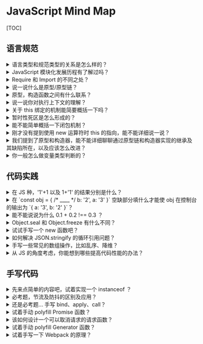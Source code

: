 # JavaScript Mind Map

[TOC]

## 语言规范

<details>
    <summary>语言类型和规范类型的关系是怎么样的？</summary>
    <p>
        按照规范，JS 中应有 Null、Undefined、Object、String、Symbol、Number、BigInt、Boolean 总计共8种<a href="https://262.ecma-international.org/12.0/#sec-ecmascript-language-types" target="_blank" rel="nofollow">语言类型</a>。
        规范类型是为了更好的表述语言类型而存在的，仅存在于规范中，不能在 JS 中与规范类型直接交互。
        在 JS 中能操作的类型被称为基础类型，可以按照原始值和引用类型进行划分，可以通多 typeof 运算符确定变量的具体类型（null 和 function 除外）。
    </p>
</details>

<details>
    <summary>JavaScript 模块化发展历程有了解过吗？</summary>
    <p>
        模块化主要解决了命名空间冲突和代码抽象的问题，提高了项目的可维护性、可拓展性和可协作性。
        常用的模块化规范就三大类，CommonJS、AMD（CMD/UMD）、ES6 Module。<br />
        CommonJS 最早叫 ServerJS，在 NodeJS 环境下取得了不错的效果。进一步推广是分裂出 CommonJS 和 AMD 规范。
        玉伯认为 AMD 规范不够完善，实现了 SeaJS 模块加载器并产出 CMD 规范。
        UMD 规范则是 CommonJS 和 AMD 规范的统一，以实现代码可在浏览器和 NodeJS 中运行。
        我最常用的是 ES6 Module，因为它是“语言标准层面上的模块化”。
    </p>
    <p>更详细的内容可以看这篇：<a href="/articles/fold/2020-5/js-module-history.html">JS 模块化简史</a>。</p>
</details>

<details>
    <summary>Require 和 Import 的不同之处？</summary>
    <p>
        Require 和 Import 分别是 CommonJS 和 ES6 Module 规范下的导入模块方式。
        主要区别有：
        <ul>
            <li>Require 是同步导入，Import 是异步导入</li>
            <li>Require 是动态导入，Import 的动态导入暂且还是提案状态</li>
            <li>Require 是值拷贝，Import 指向内存地址</li>
        </ul>
    </p>
</details>

<details>
    <summary>说一说什么是原型/原型链？</summary>
    <p>
        原型（prototype）是一个用来实现对象的属性继承的普通对象。每一个对象都会有一个内部属性 __proto__ 指向它的原型，在寻找对象的某个属性时，如果对象内部找不到，则会去它的原型上找。
        内部属性 __proto__ 将 JS 中的对象依次连接起来，这种链式的关系就称作原型链。
    </p>
</details>

<details>
    <summary>原型，构造函数之间有什么联系？</summary>
    <p>
        通过构造函数使用 new 运算符可以新建一个实例。实例的 __proto__ 指向构造函数的原型，实例的构造器属性和构造函数原型的构造器属性都指向构造函数。
        <img class="db mauto mt1em b1" src="https://mgear-image.oss-cn-shanghai.aliyuncs.com/image/200621/20200703192140.png" />
    </p>
</details>

<details>
    <summary>说一说你对执行上下文的理解？</summary>
    <p>
        执行上下文是执行环境用来追踪代码运行情况的一种机制，不能通过代码直接观测到这种机制，JS 代码总是在某个执行上下文中运行。<br />
        JS 总共包含三种执行上下文：全局执行上下文、函数执行上下文、Eval 执行上下文。
        执行环境维护了一个执行栈（Execution Context Stack，同其他语言的 Calling Stack）用来储存代码运行时的执行上下文。
        它是一种 FILO 数据结构，每当有新创建一种执行上下文，便推入栈，作为运行时执行上下文（Running Execution Context）。
    </p>
</details>

<details>
    <summary>关于 this 绑定的机制能简要概括一下吗？</summary>
    <p>
        this 绑定的概念源于执行上下文的创建。
        在全局执行上下文中，this 的值指向全局对象；
        在函数执行上下文，this 取决于函数如何被调用。如果被引用对象调用，那么指向引用对象，要么指向全局对象或为 undefined（严格模式）；
        Eval 执行上下文中，取决于 Eval 如何被调用。如果被直接调用，那么指向当前词法环境的 this，如果被间接调用，那么指向全局对象。
        <img class="db mauto mt1em b1" src="https://mgear-image.oss-cn-shanghai.aliyuncs.com/image/200621/20200704000843.png" />
    </p>
</details>

<details>
    <summary>暂时性死区是怎么形成的？</summary>
    <p>
        暂时性死区和词法环境机制有关。
        在执行上下文被创建时，除了绑定 this，还会初始化词法环境和变量环境组件。
        词法环境组件拥有对外部环境的引用，和一个用来记录变量和函数声明位置的环境记录器。
        当解析到 let、const 之类的声明时，引擎会将变量添加到环境记录器里但不进行值得关联，所以若在执行到声明语句前读取此变量，则报错。
    </p>
</details>

<details>
    <summary>能不能简单概括一下闭包机制？</summary>
    <p>
        闭包是一种特殊的作用域。
        一般来说，当代码中的某个函数执行完毕后，会销毁掉他的执行上下文及其中的词法环境、变量环境，但在一些特殊情况下则不会。
        如以函数作为返回值时，此函数能获得当前运行环境的变量引用，使得外部代码能通过此函数操作这个运行环境的变量。这就是闭包。
        <img class="db mauto mt1em b1" src="https://mgear-image.oss-cn-shanghai.aliyuncs.com/image/200704/20200704033553.png" />
    </p>
</details>

<details>
    <summary>刚才没有提到使用 new 运算符时 this 的指向，能不能详细说一说？</summary>
    <p>
        使用 new 运算符的过程中，构造器的 this 会指向实例。
        new 运算符有几个步骤：
        <ol>
            <li>创建一个新对象；</li>
            <li>将构造器的 this 绑定到这个新对象并执行构造器函数；</li>
            <li>将新对象的内部属性 __proto__ 指向构造器的原型；</li>
            <li>返回这个新对象。</li>
        </ol>
    </p>
</details>

<details>
    <summary>我们提到了原型和构造器，能不能详细聊聊通过原型链和构造器实现的继承及其缺陷所在，以及应该怎么改进？</summary>
    <p>
        使用原型链，创建子类型时，不能给超类型传递参数进行个性化定制，在某些场景会有些局限，比方说“所有人都拥有朋友这个属性”这个场景，修改某人的朋友属性，其他人的朋友属性也会跟着变。<br />
        使用构造器能实现经典继承，这建立在 Constructor Stealing 技术的基础上，即通过在子类型中调用超类函数创建实例，同时还能传递参数。
        <Highlight>
            function Parent(){ // some codes }
            function Child(){ Parent.call(this) }
        </Highlight>
        不过，如果构造器中要创建函数，那么每创建一个实例都要创建一个新的函数，这样不好。
        <Highlight>
            function Child(){
                this.method = function newMethod() {}
            }
        </Highlight>
        虽然说可以把函数挪到外部，但是尽管可以通过特殊处理防止非实例调用此函数，这种方法从代码结构来看，就没有封装性可言了，仍然不好用。
        所以一般会在经典继承的基础上进行改进，把函数放到构造器的原型上，这种做法称作“组合继承”。
        <Highlight>
            function Parent(){ // some codes }
            Child.prototype.hello = function hello() {}
            function Child(){ Parent.call(this) }
            Child.prototype = new Parent()
            Child.prototype.world = function world() {}
        </Highlight>
        还有一种相当有名的继承模式叫做“圣杯模式”，即寄生组合继承。
        <Highlight>
            const inherit = function(c,p){
                const F = function(){}
                F.prototype = p.prototype
                c.prototype = new F()
                c.prototype.constructor = c
            }
        </Highlight>
    </p>
</details>

<details>
    <summary>你一般怎么做变量类型判断的？</summary>
    <p>
        三种最常用的方法是：typeof、instanceof、Object.prototype.toString()，不过三种方法的使用场景不同。<br />
        我一般不用 typeof，因为 typeof 容易陷入 'typeof null === "object"' 的陷阱。
        相比 typeof，我觉得 instanceof 要实用一些，它是判断某个构造器的原型是否存在于某对象的原型链上。不过当跨 iframe 运算时，也有陷阱。
        Object.prototype.toString.call 是最稳妥的办法，不过如果没有封装好的函数我不会使用它，对，就是因为太长了，懒得打字...
        <Highlight>
            const type = (function () {
                const buildInTag = 'Array Date RegExp Error Object'
                    .split(' ')
                    .reduce((h, c) => (h['[object ' + c + ']'] = c.toLowerCase(), h), {})
                return item => {
                    if (item == null) return 'null'
                    return typeof item === 'object'
                        ? buildInTag[Object.prototype.toString.call(item)] || 'object'
                        : typeof item
                }
            })()
        </Highlight>
        更详细的内容可以看这篇：<a href="/articles/fold/2020-5/type-check.html">常用类型判断方法的优势及缺陷</a>。
    </p>
</details>

## 代码实践

<details>
    <summary>在 JS 种，'1'+1 以及 1+'1' 的结果分别是什么？</summary>
    <p>
        加法运算符任意操作数为 String 类型，那么会将另一侧用 ToString 转换后，再相加。所以答案是，都为 '11'。
        这主要涉及到 JS 中的隐式类型转换问题。JS 是弱类型语言，一般而言，不同类型数据之间可以互相转换。
        进一步了解可以看看这篇：<a href="./gists/interview-prepare/corceion.html">隐式转换</a>
    </p>
</details>

<details>
    <summary>在 `const obj = { /* ____ */ b: '2', a: '3' }` 空缺部分填什么才能使 obj 在控制台的输出为 `{ a: '3', b: '2' }`？</summary>
    <p>
        填写带任意值的 a 属性都可以，如 `a: 1,`，因为如果后定义的属性与先定义的属性冲突，则会替换掉先定义属性的值，但是值顺序不变。
    </p>
</details>

<details>
    <summary>能不能说说为什么 0.1 + 0.2 !== 0.3 ？</summary>
    <p>
        JS 使用 IEEE-754 标准的双精度浮点数表示数字，0.1 和 0.2 转换为双精度浮点数之后，小数部分不能被精确表示，导致精度丢失。
        进一步了解可以看看这篇：<a href="./gists/interview-prepare/number-in-js.html">JS中的数值</a>
    </p>
</details>

<details>
    <summary>Object.seal 和 Object.freeze 有什么不同？</summary>
    <p>
        Seal 阻止对一个对象添加或删除属性；Freeze 在 Seal 的基础上，还使属性的值不可修改。
    </p>
</details>

<details>
    <summary>试试手写一个 new 函数吧？</summary>
    <Highlight>
        function _new(constructor, ...params) {
            const context = Object.create(constructor.prototype)
            const result = constructor.call(context, params)
            return (result && typeof result === 'object')
                ? result
                : context
        }
    </Highlight>
</details>

<details>
    <summary>如何解决 JSON.stringify 的循环引用问题？</summary>
    <Highlight>
        // create a circular object
        var circ = {}
        circ.circ = circ
        // use cache to store values in the circular object
        var cache = []
        function check(key, value) {
            if (typeof value === 'object' && value !== null) {
                // Duplicate reference found, discard key
                if (cache.includes(value)) return;
                // Store value in our collection
                cache.push(value);
            }
            return value
        }
        JSON.stringify(circ, check)
        // enable gc
        cache = null
    </Highlight>
</details>

<details>
    <summary>手写一些常见的数组操作，比如乱序、降维？</summary>
    <ul>
        <li>数组乱序</li>
        <Highlight>
            [1, 2, 3, 4, 5].sort((a, b) => Math.random() - .5)
        </Highlight>
        <li>数组降维：[1,[2,[3,[4]]]] --> [1,2,3,4]</li>
        <Highlight>
            function flat(arr = []) {
                return arr.reduce((h, c) => {
                    return h.concat(
                        c instanceof Array ? flat(c) : c
                    )
                }, [])
            }
            // >>> flat([1,[2,[3,[4]]]]) 
            // >>> [1,2,3,4]
        </Highlight>
    </ul>
</details>

<details>
    <summary>从 JS 的角度考虑，你能想到哪些提高代码性能的办法？</summary>
    <p>
        <ul>
            <li>设计数据尽量扁平，减少人和机器解析数据的时间。</li>
            <li>代码性能问题会在循环中加倍放大，设计循环的地方需要好好设计，看看能不能找高性能通用算法解决问题。</li>
            <li>熟记常见的设计模式，可以在编写复杂代码时极大减少与其他人的沟通成本，降低出错率。（嘛... 这也算一种吧。）</li>
            <li>缓存！一般情况下，对前端而言，内存要比 CPU 廉价许多许多许多倍。所以可以选择常用的空间换时间的操作。</li>
            <li>使用多线程技术，如在 WebWorker 上运行一些计算量大的代码。WebWorker 线程的阻塞不会影响浏览器的渲染。</li>
            <li>任务切片，即将大的任务切成小块。在小块任务之间给其它代码和浏览器渲染预留一些时间。</li>
            <li>使用任务队列，将任务分为轻重缓急执行。比如 requestIdelCallBack 方法，当引擎空闲时执行低优先级回调，但若超过指定时间仍未调用回调，回调则会被强制执行。</li>
            <li>由任务队列还可以引申出 Vue.nextTick 和 React Fiber。</li>
            <li>预执行。比如数据预取、对象预实例化等。</li>
            <li>WebAssembly... 没有实践过...</li>
        </ul>
    </p>
</details>

## 手写代码

<details>
    <summary>先来点简单的内容吧，试着实现一个 instanceof ？</summary>
    <p>instanceof 运算符本质上是检测右值的原型对象在不在左值对象的原型链上。代码见：<a href="https://github.com/Lionad-Morotar/read-source-code/blob/master/polyfill/instanceof.js" target="_blank" rel="nofollow">InstanceOf Polyfill</a></p>
</details>

<details>
    <summary>必考题，节流及防抖的区别及应用？</summary>
    <p>节流指一定时间内只触发一次函数执行，可以用于削减一些高频函数调用的消耗，如浏览器滚动，窗口缩放和鼠标移动等 API 就会调用非常多次回调函数，这时候可以用节流函数限制一下。</p>
    <Highlight>
        // 获取当前浏览器的刷新频率
        const frameDelta = getFrameTime()
        // frameDelta * 2 是指以刷新频率一半的速率执行回调
        function throttle(fn, time = frameDelta * 2) {
            let running = false
            return function (...args) {
                !running && setTimeout(() => {
                    running = true
                    fn.bind(this)(...args)
                    running = false
                }, time)
            }
        }
    </Highlight>
    <p>防抖是指将触发回调前将等待一定时间，并且这段时间会被再次触发回调所推迟。比方说搜索框中的键盘键入后自动弹出的搜索建议，通常会用防抖做。</p>
    <Highlight>
        function debounce(fn, time = 100) {
            let tick = null
            return function (...args) {
                tick && window.clearTimeout(tick)
                tick = setTimeout(() => {
                    fn.bind(this)(...args)
                    tick = null
                })
            }
        }
    </Highlight>
</details>

<details>
    <summary>还是必考题... 手写 bind、apply、call？</summary>
    <p>见代码：<a href="https://github.com/Lionad-Morotar/read-source-code/blob/master/polyfill/bind.js" target="_blank" rel="nofollow">手写 bind</a>、<a href="https://github.com/Lionad-Morotar/read-source-code/blob/master/polyfill/call.js" target="_blank" rel="nofollow">手写 call</a>、<a href="https://github.com/Lionad-Morotar/read-source-code/blob/master/polyfill/apply.js" target="_blank" rel="nofollow">手写 apply</a></p>
</details>

<details>
    <summary>试着手动 polyfill Promise 函数？</summary>
    <p>Promise 本质上是一个状态只能向 fulfilled 或 rejected 变动的状态机。见代码：<a href="https://github.com/Lionad-Morotar/read-source-code/blob/master/polyfill/promise.js" target="_blank" rel="nofollow">手写 Promise</a></p>
</details>

<details>
    <summary>该如何设计一个可以取消请求的请求函数？</summary>
    <p>
        浏览器发送请求时经过一定时间后，将自动断开连接。如果想主动取消请求的话，可以调用 XMLHttpRequest.abort() 方法。<br />
        在项目中，一般我们会使用 Promise 封装请求函数。Promise 是一个内部状态只能向 fulfilled、rejected 流动的状态机，没有办法取消。如果想要主动取消，可以在 Promise.resolve 前通过闭包依赖一个外部的变量。我们修改这个外部变量，就能达到一种“控制请求”的结果。
        <Highlight>
            function Post(url) {
                const self = this
                this.handleResult = true
                let resolveTick
                const tick = new Promise(resolve => { resolveTick = resolve })
                // 这个函数依赖的是 this.handleResult
                this.request = fetch(url).then(response => {
                    return this.handleResult && resolveTick(response)
                })
                return new Proxy(this, {
                    get (target, prop) {
                        console.log('prop: ', prop)
                        return prop === 'abort'
                            ? () => self.handleResult = false
                            : Reflect.get(tick, prop).bind(tick)
                    }
                })
            }
            // 调用 post.abort() 后，以下 console.log 不会输出请求结果
            var post = new Post('url')
            post.then(res => console.log(res))
            post.abort()
        </Highlight>
    </p>
</details>

<details>
    <summary>试着手动 polyfill Generator 函数？</summary>
    <p>Generator 使用了新的关键字和新的语法，所以运行代码前必须将 Generator 代码转译。不过... 倒也有办法实现假的 polyfill，见代码：<a href="https://github.com/Lionad-Morotar/read-source-code/blob/master/polyfill/generator.js" target="_blank" rel="nofollow">手写 Generator</a></p>
</details>

<details>
    <summary>试着手写一下 Webpack 的原理？</summary>
    <p>Webpack 使用 acorn 将 JS 代码转换为 AST，从 AST 中读取到该文件的依赖关系并将所有文件的依赖关系组成一个图结构，输入到 Webpack Require Wrapper 函数中。见代码：<a href="https://github.com/Lionad-Morotar/read-source-code/tree/master/webpack" target="_blank" rel="nofollow">Webpack 打包原理</a></p>
</details>
